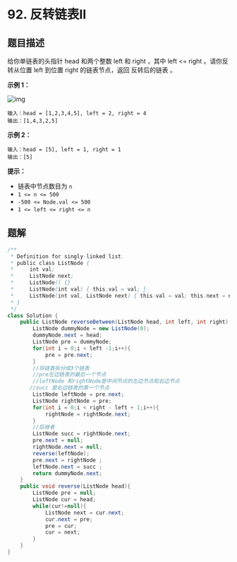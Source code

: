 # 92. 反转链表II

## 题目描述

给你单链表的头指针 head 和两个整数 left 和 right ，其中 left <= right 。请你反转从位置 left 到位置 right 的链表节点，返回 反转后的链表 。

**示例 1：**

![img](https://assets.leetcode.com/uploads/2021/02/19/rev2ex2.jpg)

```
输入：head = [1,2,3,4,5], left = 2, right = 4
输出：[1,4,3,2,5]
```

**示例 2：**

```
输入：head = [5], left = 1, right = 1
输出：[5]
```

**提示：**

- 链表中节点数目为 `n`
- `1 <= n <= 500`
- `-500 <= Node.val <= 500`
- `1 <= left <= right <= n`



## 题解

```java
/**
 * Definition for singly-linked list.
 * public class ListNode {
 *     int val;
 *     ListNode next;
 *     ListNode() {}
 *     ListNode(int val) { this.val = val; }
 *     ListNode(int val, ListNode next) { this.val = val; this.next = next; }
 * }
 */
class Solution {
    public ListNode reverseBetween(ListNode head, int left, int right) {
        ListNode dummyNode = new ListNode(0);
        dummyNode.next = head;
        ListNode pre = dummyNode;
        for(int i = 0;i < left -1;i++){
            pre = pre.next;
        }
        //将链表拆分成3个链表
        //pre左边链表的最后一个节点
        //leftNode 和rightNode是中间节点的左边节点和右边节点
       //succ 是右边链表的第一个节点
        ListNode leftNode = pre.next;
        ListNode rightNode = pre;
        for(int i = 0;i < right - left + 1;i++){
            rightNode = rightNode.next;
        }
        //后继者
        ListNode succ = rightNode.next;
        pre.next = null;
        rightNode.next = null;
        reverse(leftNode);
        pre.next = rightNode ;
        leftNode.next = succ ;
        return dummyNode.next;
    }
    public void reverse(ListNode head){
        ListNode pre = null;
        ListNode cur = head;
        while(cur!=null){
            ListNode next = cur.next;
            cur.next = pre;
            pre = cur;
            cur = next;
        }
    }
}
```

